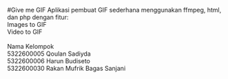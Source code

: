 #Give me GIF
Aplikasi pembuat GIF sederhana menggunakan ffmpeg, html, dan php dengan fitur: <br>
Images to GIF <br>
Video to GIF <br>
<br>
Nama Kelompok <br>
5322600005 Qoulan Sadiyda <br>
5322600006 Harun Budiseto <br>
5322600030 Rakan Mufrik Bagas Sanjani
